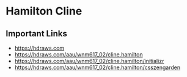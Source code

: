 # Hamilton Cline

## Important Links

- https://hdraws.com
- https://hdraws.com/aau/wnm617_02/cline.hamilton
- https://hdraws.com/aau/wnm617_02/cline.hamilton/initializr
- https://hdraws.com/aau/wnm617_02/cline.hamilton/csszengarden